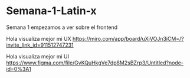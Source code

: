 # Semana-1-Latin-x
Semana 1 empezamos a ver sobre el frontend

Hola visualiza mejor mi UX https://miro.com/app/board/uXjVOJn3iCM=/?invite_link_id=911512747231

Hola visualiza mejor mi UI https://www.figma.com/file/GvKQuHkgVe7dp8M2sBZrp3/Untitled?node-id=0%3A1
